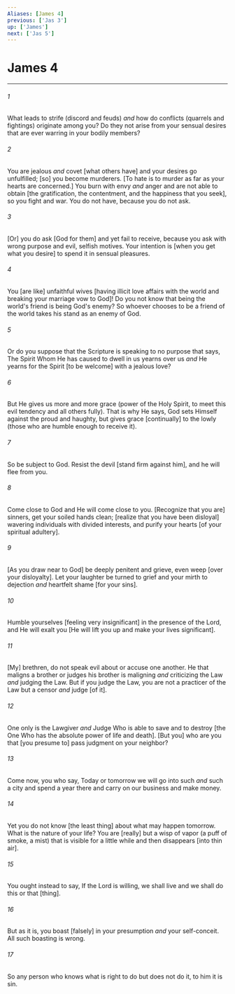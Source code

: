 ```yaml
---
Aliases: [James 4]
previous: ['Jas 3']
up: ['James']
next: ['Jas 5']
---
```

# James 4

***


###### 1 


What leads to strife (discord and feuds) _and_ how do conflicts (quarrels and fightings) originate among you? Do they not arise from your sensual desires that are ever warring in your bodily members? 


###### 2 


You are jealous _and_ covet [what others have] and your desires go unfulfilled; [so] you become murderers. [To hate is to murder as far as your hearts are concerned.] You burn with envy _and_ anger and are not able to obtain [the gratification, the contentment, and the happiness that you seek], so you fight and war. You do not have, because you do not ask. 


###### 3 


[Or] you do ask [God for them] and yet fail to receive, because you ask with wrong purpose and evil, selfish motives. Your intention is [when you get what you desire] to spend it in sensual pleasures. 


###### 4 


You [are like] unfaithful wives [having illicit love affairs with the world and breaking your marriage vow to God]! Do you not know that being the world's friend is being God's enemy? So whoever chooses to be a friend of the world takes his stand as an enemy of God. 


###### 5 


Or do you suppose that the Scripture is speaking to no purpose that says, The Spirit Whom He has caused to dwell in us yearns over us _and_ He yearns for the Spirit [to be welcome] with a jealous love? 


###### 6 


But He gives us more and more grace (power of the Holy Spirit, to meet this evil tendency and all others fully). That is why He says, God sets Himself against the proud and haughty, but gives grace [continually] to the lowly (those who are humble enough to receive it). 


###### 7 


So be subject to God. Resist the devil [stand firm against him], and he will flee from you. 


###### 8 


Come close to God and He will come close to you. [Recognize that you are] sinners, get your soiled hands clean; [realize that you have been disloyal] wavering individuals with divided interests, and purify your hearts [of your spiritual adultery]. 


###### 9 


[As you draw near to God] be deeply penitent and grieve, even weep [over your disloyalty]. Let your laughter be turned to grief and your mirth to dejection _and_ heartfelt shame [for your sins]. 


###### 10 


Humble yourselves [feeling very insignificant] in the presence of the Lord, and He will exalt you [He will lift you up and make your lives significant]. 


###### 11 


[My] brethren, do not speak evil about or accuse one another. He that maligns a brother or judges his brother is maligning _and_ criticizing the Law _and_ judging the Law. But if you judge the Law, you are not a practicer of the Law but a censor _and_ judge [of it]. 


###### 12 


One only is the Lawgiver _and_ Judge Who is able to save and to destroy [the One Who has the absolute power of life and death]. [But you] who are you that [you presume to] pass judgment on your neighbor? 


###### 13 


Come now, you who say, Today or tomorrow we will go into such _and_ such a city and spend a year there and carry on our business and make money. 


###### 14 


Yet you do not know [the least thing] about what may happen tomorrow. What is the nature of your life? You are [really] but a wisp of vapor (a puff of smoke, a mist) that is visible for a little while and then disappears [into thin air]. 


###### 15 


You ought instead to say, If the Lord is willing, we shall live and we shall do this or that [thing]. 


###### 16 


But as it is, you boast [falsely] in your presumption _and_ your self-conceit. All such boasting is wrong. 


###### 17 


So any person who knows what is right to do but does not do it, to him it is sin.
